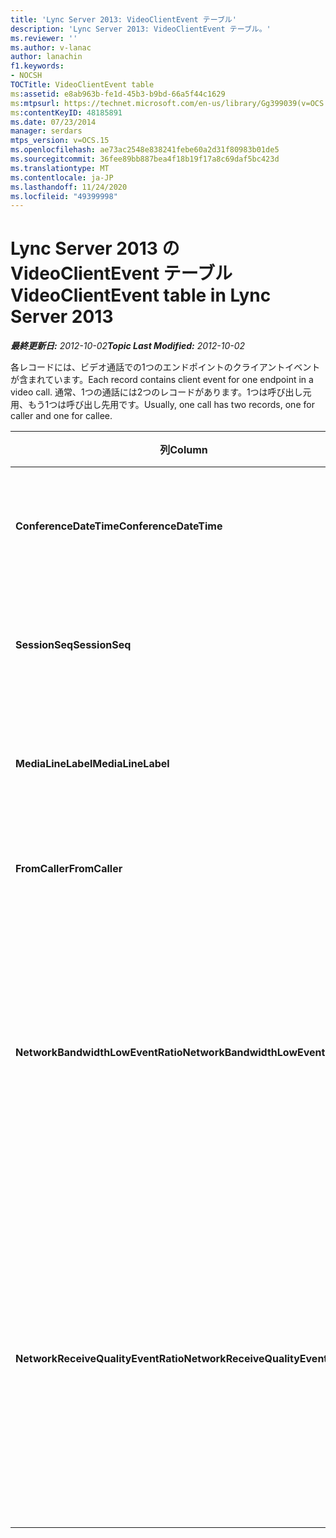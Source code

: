 ```yaml
---
title: 'Lync Server 2013: VideoClientEvent テーブル'
description: 'Lync Server 2013: VideoClientEvent テーブル。'
ms.reviewer: ''
ms.author: v-lanac
author: lanachin
f1.keywords:
- NOCSH
TOCTitle: VideoClientEvent table
ms:assetid: e8ab963b-fe1d-45b3-b9bd-66a5f44c1629
ms:mtpsurl: https://technet.microsoft.com/en-us/library/Gg399039(v=OCS.15)
ms:contentKeyID: 48185891
ms.date: 07/23/2014
manager: serdars
mtps_version: v=OCS.15
ms.openlocfilehash: ae73ac2548e838241febe60a2d31f80983b01de5
ms.sourcegitcommit: 36fee89bb887bea4f18b19f17a8c69daf5bc423d
ms.translationtype: MT
ms.contentlocale: ja-JP
ms.lasthandoff: 11/24/2020
ms.locfileid: "49399998"
---
```

# <a name="videoclientevent-table-in-lync-server-2013"></a><span data-ttu-id="13a24-103">Lync Server 2013 の VideoClientEvent テーブル</span><span class="sxs-lookup"><span data-stu-id="13a24-103">VideoClientEvent table in Lync Server 2013</span></span>

<div data-xmlns="http://www.w3.org/1999/xhtml">

<div class="topic" data-xmlns="http://www.w3.org/1999/xhtml" data-msxsl="urn:schemas-microsoft-com:xslt" data-cs="https://msdn.microsoft.com/">

<div data-asp="https://msdn2.microsoft.com/asp">



</div>

<div id="mainSection">

<div id="mainBody"><span data-ttu-id="13a24-104">

<span> </span></span><span class="sxs-lookup"><span data-stu-id="13a24-104">

<span> </span></span></span>

<span data-ttu-id="13a24-105">_**最終更新日:** 2012-10-02_</span><span class="sxs-lookup"><span data-stu-id="13a24-105">_**Topic Last Modified:** 2012-10-02_</span></span>

<span data-ttu-id="13a24-106">各レコードには、ビデオ通話での1つのエンドポイントのクライアントイベントが含まれています。</span><span class="sxs-lookup"><span data-stu-id="13a24-106">Each record contains client event for one endpoint in a video call.</span></span> <span data-ttu-id="13a24-107">通常、1つの通話には2つのレコードがあります。1つは呼び出し元用、もう1つは呼び出し先用です。</span><span class="sxs-lookup"><span data-stu-id="13a24-107">Usually, one call has two records, one for caller and one for callee.</span></span>


<table>
<colgroup>
<col style="width: 25%" />
<col style="width: 25%" />
<col style="width: 25%" />
<col style="width: 25%" />
</colgroup>
<thead>
<tr class="header">
<th><span data-ttu-id="13a24-108"><strong>列</strong></span><span class="sxs-lookup"><span data-stu-id="13a24-108"><strong>Column</strong></span></span></th>
<th><span data-ttu-id="13a24-109"><strong>データ型</strong></span><span class="sxs-lookup"><span data-stu-id="13a24-109"><strong>Data Type</strong></span></span></th>
<th><span data-ttu-id="13a24-110"><strong>キー/インデックス</strong></span><span class="sxs-lookup"><span data-stu-id="13a24-110"><strong>Key/Index</strong></span></span></th>
<th><span data-ttu-id="13a24-111"><strong>詳細</strong></span><span class="sxs-lookup"><span data-stu-id="13a24-111"><strong>Details</strong></span></span></th>
</tr>
</thead>
<tbody>
<tr class="odd">
<td><p><span data-ttu-id="13a24-112"><strong>ConferenceDateTime</strong></span><span class="sxs-lookup"><span data-stu-id="13a24-112"><strong>ConferenceDateTime</strong></span></span></p></td>
<td><p><span data-ttu-id="13a24-113">datetime</span><span class="sxs-lookup"><span data-stu-id="13a24-113">datetime</span></span></p></td>
<td><p><span data-ttu-id="13a24-114">Primary</span><span class="sxs-lookup"><span data-stu-id="13a24-114">Primary</span></span></p></td>
<td><p><span data-ttu-id="13a24-115"><a href="lync-server-2013-medialine-table.md">Lync Server 2013 の MediaLine テーブル</a>から参照されている。</span><span class="sxs-lookup"><span data-stu-id="13a24-115">Referenced from the <a href="lync-server-2013-medialine-table.md">MediaLine table in Lync Server 2013</a>.</span></span></p></td>
</tr>
<tr class="even">
<td><p><span data-ttu-id="13a24-116"><strong>SessionSeq</strong></span><span class="sxs-lookup"><span data-stu-id="13a24-116"><strong>SessionSeq</strong></span></span></p></td>
<td><p><span data-ttu-id="13a24-117">int</span><span class="sxs-lookup"><span data-stu-id="13a24-117">int</span></span></p></td>
<td><p><span data-ttu-id="13a24-118">Primary</span><span class="sxs-lookup"><span data-stu-id="13a24-118">Primary</span></span></p></td>
<td><p><span data-ttu-id="13a24-119"><a href="lync-server-2013-medialine-table.md">Lync Server 2013 の MediaLine テーブル</a>から参照されている。</span><span class="sxs-lookup"><span data-stu-id="13a24-119">Referenced from the <a href="lync-server-2013-medialine-table.md">MediaLine table in Lync Server 2013</a>.</span></span></p></td>
</tr>
<tr class="odd">
<td><p><span data-ttu-id="13a24-120"><strong>MediaLineLabel</strong></span><span class="sxs-lookup"><span data-stu-id="13a24-120"><strong>MediaLineLabel</strong></span></span></p></td>
<td><p><span data-ttu-id="13a24-121">tinyint</span><span class="sxs-lookup"><span data-stu-id="13a24-121">tinyint</span></span></p></td>
<td><p><span data-ttu-id="13a24-122">Primary</span><span class="sxs-lookup"><span data-stu-id="13a24-122">Primary</span></span></p></td>
<td><p><span data-ttu-id="13a24-123"><a href="lync-server-2013-medialine-table.md">Lync Server 2013 の MediaLine テーブル</a>から参照されている。</span><span class="sxs-lookup"><span data-stu-id="13a24-123">Referenced from the <a href="lync-server-2013-medialine-table.md">MediaLine table in Lync Server 2013</a>.</span></span></p></td>
</tr>
<tr class="even">
<td><p><span data-ttu-id="13a24-124"><strong>FromCaller</strong></span><span class="sxs-lookup"><span data-stu-id="13a24-124"><strong>FromCaller</strong></span></span></p></td>
<td><p><span data-ttu-id="13a24-125">bit</span><span class="sxs-lookup"><span data-stu-id="13a24-125">bit</span></span></p></td>
<td><p><span data-ttu-id="13a24-126">Primary</span><span class="sxs-lookup"><span data-stu-id="13a24-126">Primary</span></span></p></td>
<td><p><span data-ttu-id="13a24-127">0: 呼び出し先のデータ</span><span class="sxs-lookup"><span data-stu-id="13a24-127">0: Callee’s data</span></span></p>
<p><span data-ttu-id="13a24-128">1: 発信者のデータ</span><span class="sxs-lookup"><span data-stu-id="13a24-128">1: Caller’s data</span></span></p></td>
</tr>
<tr class="odd">
<td><p><span data-ttu-id="13a24-129"><strong>NetworkBandwidthLowEventRatio</strong></span><span class="sxs-lookup"><span data-stu-id="13a24-129"><strong>NetworkBandwidthLowEventRatio</strong></span></span></p></td>
<td></td>
<td><p> </p></td>
<td><p><span data-ttu-id="13a24-130">セッションのパーセンテージ低帯域幅イベントが ' Bad ' 状態に対して発生しました。</span><span class="sxs-lookup"><span data-stu-id="13a24-130">Percentage of session the LowBandwidth event was fired for ‘Bad’ state.</span></span> <span data-ttu-id="13a24-131">利用可能な音声エクスペリエンスを実現するには、利用可能な帯域幅が不足しています。</span><span class="sxs-lookup"><span data-stu-id="13a24-131">The available bandwidth is insufficient for an acceptable voice experience.</span></span></p></td>
</tr>
<tr class="even">
<td><p><span data-ttu-id="13a24-132"><strong>NetworkReceiveQualityEventRatio</strong></span><span class="sxs-lookup"><span data-stu-id="13a24-132"><strong>NetworkReceiveQualityEventRatio</strong></span></span></p></td>
<td></td>
<td><p> </p></td>
<td><p><span data-ttu-id="13a24-133">セッションのパーセンテージ ReceiveSendQuality イベントが ' Bad ' 状態で発生しました。</span><span class="sxs-lookup"><span data-stu-id="13a24-133">Percentage of session the ReceiveSendQuality event was fired for ‘Bad’ state.</span></span></p>
<p><span data-ttu-id="13a24-134">ネットワーク品質は、ジッタまたはパケット損失の観点では深刻であり、受信中のオーディオの品質に影響します。</span><span class="sxs-lookup"><span data-stu-id="13a24-134">Network quality in terms of jitter or packet loss is severe and impacts the quality of audio being received.</span></span></p></td>
</tr>
</tbody>
</table><span data-ttu-id="13a24-135">


</div>

<span> </span>

</div>

</div>

</span><span class="sxs-lookup"><span data-stu-id="13a24-135">


</div>

<span> </span>

</div>

</div>

</span></span></div>

